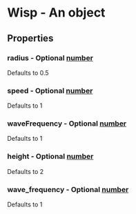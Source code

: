

# Wisp - An object



## Properties



### radius - Optional [number](number)



Defaults to 0.5



### speed - Optional [number](number)



Defaults to 1



### waveFrequency - Optional [number](number)



Defaults to 1



### height - Optional [number](number)



Defaults to 2



### wave_frequency - Optional [number](number)



Defaults to 1

